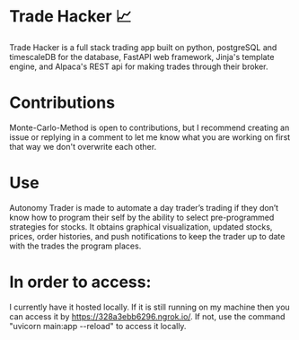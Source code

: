 # Trade Hacker 📈
Trade Hacker is a full stack trading app built on python, postgreSQL and timescaleDB for the database, FastAPI web framework, Jinja's template engine, and Alpaca's REST api for making trades through their broker. 

# Contributions
Monte-Carlo-Method is open to contributions, but I recommend creating an issue or replying in a comment to let me know what you are working on first that way we don't overwrite each other.

# Use
Autonomy Trader is made to automate a day trader’s trading if they don’t know how to program their self by the ability to select pre-programmed strategies for stocks. It obtains graphical visualization, updated stocks, prices, order histories, and push notifications to keep the trader up to date with the trades the program places. 

# In order to access:
I currently have it hosted locally. If it is still running on my machine then you can access it by https://328a3ebb6296.ngrok.io/. 
If not, use the command "uvicorn main:app --reload" to access it locally. 



